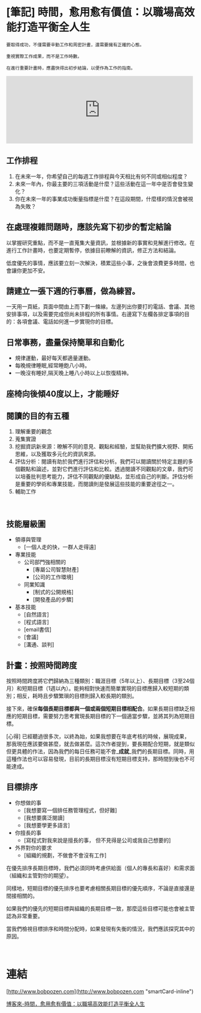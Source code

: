 # [筆記] 時間，愈用愈有價值：以職場高效能打造平衡全人生



`要取得成功，不僅需要辛勤工作和周密計畫，還需要擁有正確的心態。`

`重視實際工作成果，而不是工作時數。`

`在進行重要計畫時，應盡快得出初步結論，以便作為工作的指南。`

<!--more-->

<iframe src="https://open.firstory.me/embed/story/clhnjajs4066u01uzciradtoe" height="180" width="99%" frameborder="0" scrolling="no"></iframe>

## 工作排程

1. 在未來一年，你希望自己的每週工作排程與今天相比有何不同或相似程度？
2. 未來一年內，你最主要的三項活動是什麼？這些活動在這一年中是否會發生變化？
3. 你在未來一年的事業成功衡量指標是什麼？在這段期間，什麼樣的情況會被視為失敗？

## 在處理複雜問題時，應該先寫下初步的**暫定結論**

以掌握研究重點，而不是一直蒐集大量資訊，並根據新的事實和見解進行修改。在進行工作計畫時，也要定期暫停，依據目前瞭解的資訊，修正方法和結論。

低度優先的事情，應該要立刻一次解決，積累這些小事，之後會浪費更多時間，也會讓你更加不安。

## 請建立一張下週的行事曆，做為練習。

一天用一頁紙，頁面中間由上而下劃一條線。左邊列出你要打的電話、會議、其他安排事項，以及需要完成但尚未排程的所有事情。右邊寫下左欄各排定事項的目的：各項會議、電話如何進一步實現你的目標。

## 日常事務，盡量保持簡單和自動化

- 規律運動，最好每天都適量運動。
- 每晚規律睡眠,經常睡飽八小時。
- 一晚沒有睡好,隔天晚上睡八小時以上以恢復精神。

## 座椅向後傾40度以上，才能睡好

## 閱讀的目的有五種

1. 理解重要的觀念
2. 蒐集實證
3. 挖掘資訊新來源：暸解不同的意見、觀點和經驗，並幫助我們擴大視野、開拓思維，以及獲取多元化的資訊來源。
4. 評估分析：閱讀有助於我們進行評估和分析。我們可以閱讀關於特定主題的多個觀點和論述，並對它們進行評估和比較。透過閱讀不同觀點的文章，我們可以培養批判思考能力，評估不同觀點的優缺點，並形成自己的判斷。評估分析是重要的學術和專業技能，而閱讀則是發展這些技能的重要途徑之一。
5. 輔助工作

‌
## 技能層級圖

- 領導與管理
  - [一個人走的快，一群人走得遠]
- 專業技能
  - 公司部門強相關的
    - [專屬公司智慧財產]
    - [公司的工作環境]
  - 同業知識
    - [制式的公開規格]
    - [開發產品的步驟]
- 基本技能
  - [自然語言]
  - [程式語言]
  - [email書信]
  - [會議]
  - [溝通、談判]

## 計畫：按照時間跨度

按照時間跨度將它們歸納為三種類別：職涯目標（5年以上）、長期目標（3至24個月）和短期目標（1週以內）。能夠相對快速而簡單實現的目標應歸入較短期的類別；相反，耗時且步驟繁瑣的目標則歸入較長期的類別。

接下來，確保**每個長期目標都與一個或兩個短期目標相配合**。如果長期目標缺乏相應的短期目標，需要努力思考實現長期目標的下一個適當步驟，並將其列為短期目標。

[心得] 已經聽過很多次，以終為始，如果我想要在年底考核的時候，展現成果，那我現在應該要做甚麼，就去做甚麼。這次作者提到，要長期配合短期，就是類似但更具體的作法，因為我們的每日任務可能不會_**成就**_我們的長期目標。同時，用這種作法也可以容易發現，目前的長期目標沒有短期目標支持，那時間到後也不可能達成。

## 目標排序

- 你想做的事
  - [我想要寫一個排任務管理程式，但好難]
  - [我想要廣泛閱讀]
  - [我想要學更多語言]
- 你擅長的事
  - [寫程式對我來說是擅長的事， 但不見得是公司或我自己想要的]
- 外界對你的要求
  - [組織的規劃，不做會不會沒有工作]

在優先排序長期目標時，我們必須同時考慮供給面（個人的專長和喜好）和需求面（組織和主管對你的期望）。

同樣地，短期目標的優先排序也要考慮相關長期目標的優先順序，不論是直接還是間接相關的。

如果我們的優先的短期目標與組織的長期目標一致，那麼這些目標可能也會被主管認為非常重要。

當我們檢視目標排序和時間分配時，如果發現有失衡的情況，我們應該探究其中的原因。

‌
# 連結

[http://www.bobpozen.com](http://www.bobpozen.com "smartCard-inline")

[博客來-時間，愈用愈有價值：以職場高效能打造平衡全人生](https://www.books.com.tw/products/0010593541 "‌")
